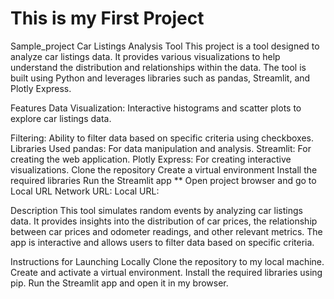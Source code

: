# This is my First Project

Sample_project
Car Listings Analysis Tool
This project is a tool designed to analyze car listings data. It provides various visualizations to help understand the distribution and relationships within the data. The tool is built using Python and leverages libraries such as pandas, Streamlit, and Plotly Express.

Features
Data Visualization: Interactive histograms and scatter plots to explore car listings data.

Filtering: Ability to filter data based on specific criteria using checkboxes.
Libraries Used
pandas: For data manipulation and analysis.
Streamlit: For creating the web application.
Plotly Express: For creating interactive visualizations.
Clone the repository
Create a virtual environment
Install the required libraries
Run the Streamlit app
** Open project browser and go to Local URL Network URL: Local URL:

Description
This tool simulates random events by analyzing car listings data. It provides insights into the distribution of car prices, the relationship between car prices and odometer readings, and other relevant metrics. The app is interactive and allows users to filter data based on specific criteria.

Instructions for Launching Locally
Clone the repository to my local machine.
Create and activate a virtual environment.
Install the required libraries using pip.
Run the Streamlit app and open it in my browser.